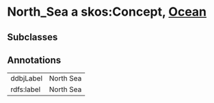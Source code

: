 # North_Sea a skos:Concept, [Ocean](/0.1/Ocean)

## Subclasses

## Annotations

|||
|-----|-----|
|ddbjLabel|North Sea|
|rdfs:label|North Sea|

